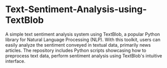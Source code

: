 # Text-Sentiment-Analysis-using-TextBlob

A simple text sentiment analysis system using TextBlob, a popular Python library for Natural Language Processing (NLP). With this toolkit, users can easily analyze the sentiment conveyed in textual data, primarily news articles. The repository includes Python scripts showcasing how to preprocess text data, perform sentiment analysis using TextBlob's intuitive interface.
